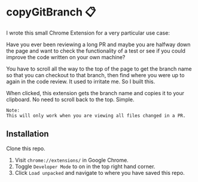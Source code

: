 # copyGitBranch 📋

I wrote this small Chrome Extension for a very particular use case:

Have you ever been reviewing a long PR and maybe you are halfway down the page and want to check the functionality of a test or see if you could improve the code written on your own machine? 

You have to scroll all the way to the top of the page to get the branch name so that you can checkout to that branch, then find where you were up to again in the code review. It used to irritate me. So I built this.

When clicked, this extension gets the branch name and copies it to your clipboard. No need to scroll back to the top. Simple.

```
Note: 
This will only work when you are viewing all files changed in a PR.
```
## Installation

Clone this repo.

1. Visit `chrome://extensions/` in Google Chrome.
2. Toggle `Developer Mode` to on in the top right hand corner.
3. Click `Load unpacked` and navigate to where you have saved this repo.
